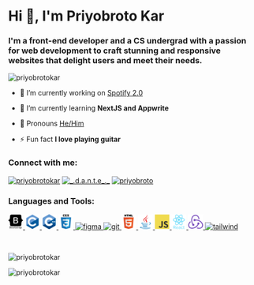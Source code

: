 <h1>Hi 👋, I'm Priyobroto Kar</h1>
<h3>I'm a front-end developer and a CS undergrad with a passion for web development to craft stunning and responsive websites that delight users and meet their needs.</h3>

<p align="left"> <img src="https://komarev.com/ghpvc/?username=priyobrotokar&label=Profile%20views&color=0e75b6&style=flat" alt="priyobrotokar" /> </p>

- 🔭 I’m currently working on [Spotify 2.0](https://github.com/PriyobrotoKar/Next-Webapp-JamSpace)

- 🌱 I’m currently learning **NextJS and Appwrite**

- 🙂 Pronouns [He/Him](He/Him)

- ⚡ Fun fact **I love playing guitar**

<h3 align="left">Connect with me:</h3>
<p align="left">
<a href="https://twitter.com/priyobrotokar" target="blank"><img align="center" src="https://raw.githubusercontent.com/rahuldkjain/github-profile-readme-generator/master/src/images/icons/Social/twitter.svg" alt="priyobrotokar" height="30" width="40" /></a>
<a href="https://instagram.com/_.d.a.n.t.e_._" target="blank"><img align="center" src="https://raw.githubusercontent.com/rahuldkjain/github-profile-readme-generator/master/src/images/icons/Social/instagram.svg" alt="_.d.a.n.t.e_._" height="30" width="40" /></a>
<a href="https://www.leetcode.com/priyobroto" target="blank"><img align="center" src="https://raw.githubusercontent.com/rahuldkjain/github-profile-readme-generator/master/src/images/icons/Social/leet-code.svg" alt="priyobroto" height="30" width="40" /></a>
</p>

<h3 align="left">Languages and Tools:</h3>
<p align="left"> <a href="https://getbootstrap.com" target="_blank" rel="noreferrer"> <img src="https://raw.githubusercontent.com/devicons/devicon/master/icons/bootstrap/bootstrap-plain-wordmark.svg" alt="bootstrap" width="30" height="30"/> </a> <a href="https://www.cprogramming.com/" target="_blank" rel="noreferrer"> <img src="https://raw.githubusercontent.com/devicons/devicon/master/icons/c/c-original.svg" alt="c" width="30" height="30"/> </a> <a href="https://www.w3schools.com/cpp/" target="_blank" rel="noreferrer"> <img src="https://raw.githubusercontent.com/devicons/devicon/master/icons/cplusplus/cplusplus-original.svg" alt="cplusplus" width="30" height="30"/> </a> <a href="https://www.w3schools.com/css/" target="_blank" rel="noreferrer"> <img src="https://raw.githubusercontent.com/devicons/devicon/master/icons/css3/css3-original-wordmark.svg" alt="css3" width="30" height="30"/> </a> <a href="https://www.figma.com/" target="_blank" rel="noreferrer"> <img src="https://www.vectorlogo.zone/logos/figma/figma-icon.svg" alt="figma" width="30" height="30"/> </a> <a href="https://git-scm.com/" target="_blank" rel="noreferrer"> <img src="https://www.vectorlogo.zone/logos/git-scm/git-scm-icon.svg" alt="git" width="30" height="30"/> </a> <a href="https://www.w3.org/html/" target="_blank" rel="noreferrer"> <img src="https://raw.githubusercontent.com/devicons/devicon/master/icons/html5/html5-original-wordmark.svg" alt="html5" width="30" height="30"/> </a> <a href="https://www.java.com" target="_blank" rel="noreferrer"> <img src="https://raw.githubusercontent.com/devicons/devicon/master/icons/java/java-original.svg" alt="java" width="30" height="30"/> </a> <a href="https://developer.mozilla.org/en-US/docs/Web/JavaScript" target="_blank" rel="noreferrer"> <img src="https://raw.githubusercontent.com/devicons/devicon/master/icons/javascript/javascript-original.svg" alt="javascript" width="30" height="30"/> </a> <a href="https://reactjs.org/" target="_blank" rel="noreferrer"> <img src="https://raw.githubusercontent.com/devicons/devicon/master/icons/react/react-original-wordmark.svg" alt="react" width="30" height="30"/> </a> <a href="https://redux.js.org" target="_blank" rel="noreferrer"> <img src="https://raw.githubusercontent.com/devicons/devicon/master/icons/redux/redux-original.svg" alt="redux" width="30" height="30"/> </a> <a href="https://tailwindcss.com/" target="_blank" rel="noreferrer"> <img src="https://www.vectorlogo.zone/logos/tailwindcss/tailwindcss-icon.svg" alt="tailwind" width="30" height="30"/> </a> </p>
<br/>
<p>&nbsp;<img align="left" src="https://github-readme-stats.vercel.app/api?username=priyobrotokar&show_icons=true&theme=dark&locale=en&border_color=00000000" alt="priyobrotokar" /></p>

<p><img align="left" src="https://github-readme-stats.vercel.app/api/top-langs?username=priyobrotokar&show_icons=true&theme=dark&locale=en&layout=compact&hide_border=true" alt="priyobrotokar" /></p>


